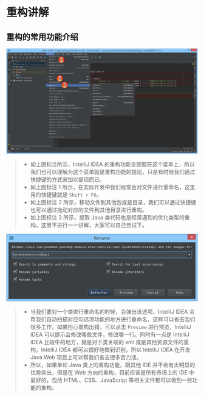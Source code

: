 # 重构讲解

## 重构的常用功能介绍

![重构的常用功能介绍](images/xxiv-a-refactor-introduce-1.jpg)

> * 如上图标注所示，IntelliJ IDEA 的重构功能全部都在这个菜单上，所以我们也可以理解为这个菜单就是重构功能的提现，只是有时候我们通过快捷键的方式来加以提现而已。
> * 如上图标注 1 所示，在实际开发中我们经常会对文件进行重命名，这里用的快捷键就是 `Shift + F6`。
> * 如上图标注 2 所示，移动文件到其他包或是目录，我们可以通过快捷键也可以通过拖动对应的文件到其他目录进行重构。
> * 如上图标注 3 所示，提取 Java 类代码也是经常遇到的优化类型的重构，这里不进行一一讲解，大家可以自己尝试下。

![重构的常用功能介绍](images/xxiv-a-refactor-introduce-2.jpg)

> * 当我们要对一个类进行重命名的时候，会弹出该选项，IntelliJ IDEA 会帮我们自动扫描对应勾选项功能的地方进行重命名，这样可以省去我们很多工作。如果担心重构出错，可以点击 `Preview` 进行预览，IntelliJ IDEA 可以提示会修改哪些文件，修改哪一行。同时有一点是 IntelliJ IDEA 比较牛的地方，就是对于类关联的 xml 或是其他资源文件的重构，IntelliJ IDEA 都可以很好地做到识别，所以 IntelliJ IDEA 在开发 Java Web 项目上可以帮我们省去很多苦力活。
> * 所以，如果单论 Java 类上的重构功能，跟其他 IDE 并不会有太明显的优势突出，但是在 Web 方向的重构，目前应该是所有市场上的 IDE 中最好的，包括 HTML、CSS、JavaScript 等相关文件都可以做到一些功能的重构。